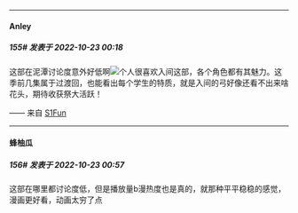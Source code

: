 

*****

####  Anley  
##### 155#       发表于 2022-10-23 00:18

这部在泥潭讨论度意外好低啊<img src="https://static.saraba1st.com/image/smiley/face2017/007.png" referrerpolicy="no-referrer">个人很喜欢入间这部，各个角色都有其魅力。这季前几集属于过渡回，也能看出每个学生的特质，就是入间的弓好像还看不出来啥花头，期待收获祭大活跃！

—— 来自 [S1Fun](https://s1fun.koalcat.com)



*****

####  蜂柚瓜  
##### 156#       发表于 2022-10-23 00:57

这部在哪里都讨论度低，但是播放量b漫热度也是真的，就那种平平稳稳的感觉，漫画更好看，动画太穷了点

